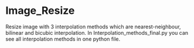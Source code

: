 # Image_Resize
 Resize image with 3 interpolation methods which are nearest-neighbour, bilinear and bicubic interpolation. In Interpolation_methods_final.py you can see all interpolation methods in one python file.
